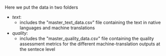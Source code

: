 Here we put the data in two folders
* *text*:
   * includes the "master_text_data.csv" file containing the text in native languages and machine translations
* *quality*:
   * includes the  "master_quality_data.csv" file containing the quality assessment metrics for the different machine-translation outputs at the sentece level
